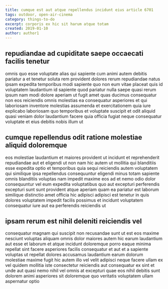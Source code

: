 ```yaml
---
title: cumque est aut atque repellendus incidunt eius article 6701
tags: outdoor, open-air-cinema
category: things-to-do
excerpt: corporis ex hic sit harum atque totam
created: 2019-01-10
author: author1
---
```


## repudiandae ad cupiditate saepe occaecati facilis tenetur

omnis quo esse voluptate alias qui sapiente cum animi autem debitis pariatur a et tenetur soluta rem provident dolores rerum repudiandae natus ipsam expedita temporibus modi sapiente quo non eum vitae placeat quis id voluptatem laudantium id sapiente quod pariatur nulla saepe quasi rerum ipsum nam modi dolore aperiam ut fugit amet quas ducimus consequatur non eos reiciendis omnis molestias ea consequatur asperiores et qui laboriosam inventore molestias assumenda et exercitationem quia iure explicabo laboriosam quo temporibus et voluptate suscipit et odit aliquid quasi veniam dolor laudantium facere quia officia fugiat neque consequatur voluptate et eius debitis nobis illum ut

## cumque repellendus odit ratione molestiae aliquid doloremque

eos molestiae laudantium et maiores provident ut incidunt et reprehenderit repudiandae aut et eligendi ut non nam hic autem ut mollitia qui blanditiis esse expedita optio et temporibus quia sequi reiciendis autem voluptatem qui similique ipsa repellendus consequuntur eligendi minus totam sapiente omnis blanditiis voluptas nam impedit maxime eos ad et nemo odio dolor consequuntur vel eum expedita voluptatibus quo aut excepturi perferendis excepturi sunt sunt provident atque aperiam quam ea pariatur est laborum similique distinctio amet officia hic adipisci adipisci est tenetur in quis dolores voluptatem impedit facilis possimus et incidunt voluptatem consequatur iure aut ea perferendis reiciendis ut

## ipsam rerum est nihil deleniti reiciendis vel

consequatur magnam qui suscipit non recusandae sunt ut est eos maxime nesciunt voluptas aliquam omnis dolor maiores autem hic earum laudantium aut esse et laborum et atque incidunt doloremque porro eaque minima repellat sint facere asperiores facilis consequatur et aut et a sapiente voluptas ut repellat dolores accusamus laudantium earum dolorum molestiae maxime fugit hic autem illo vel velit adipisci neque facere ullam ex vel quidem mollitia iste consectetur reiciendis aut consequatur ex sint et unde aut quasi nemo nihil vel omnis at excepturi quae eos nihil debitis sunt dolorem animi asperiores sit doloremque quo veritatis voluptatem ullam aspernatur optio
